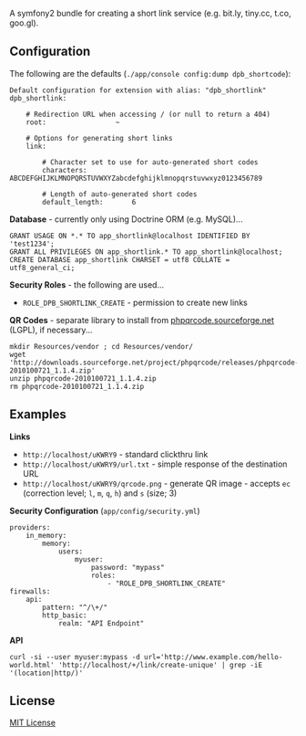 A symfony2 bundle for creating a short link service (e.g. bit.ly, tiny.cc, t.co, goo.gl).


Configuration
-------------

The following are the defaults (`./app/console config:dump dpb_shortcode`):

    Default configuration for extension with alias: "dpb_shortlink"
    dpb_shortlink:
    
        # Redirection URL when accessing / (or null to return a 404)
        root:                 ~
    
        # Options for generating short links
        link:
    
            # Character set to use for auto-generated short codes
            characters:           ABCDEFGHIJKLMNOPQRSTUVWXYZabcdefghijklmnopqrstuvwxyz0123456789
    
            # Length of auto-generated short codes
            default_length:       6


**Database** - currently only using Doctrine ORM (e.g. MySQL)...

    GRANT USAGE ON *.* TO app_shortlink@localhost IDENTIFIED BY 'test1234';
    GRANT ALL PRIVILEGES ON app_shortlink.* TO app_shortlink@localhost;
    CREATE DATABASE app_shortlink CHARSET = utf8 COLLATE = utf8_general_ci;


**Security Roles** - the following are used...

 * `ROLE_DPB_SHORTLINK_CREATE` - permission to create new links

**QR Codes** - separate library to install from [phpqrcode.sourceforge.net](http://phpqrcode.sourceforge.net/) (LGPL),
if necessary...

    mkdir Resources/vendor ; cd Resources/vendor/
    wget 'http://downloads.sourceforge.net/project/phpqrcode/releases/phpqrcode-2010100721_1.1.4.zip'
    unzip phpqrcode-2010100721_1.1.4.zip
    rm phpqrcode-2010100721_1.1.4.zip


Examples
--------

**Links**

 * `http://localhost/uKWRY9` - standard clickthru link
 * `http://localhost/uKWRY9/url.txt` - simple response of the destination URL
 * `http://localhost/uKWRY9/qrcode.png` - generate QR image - accepts `ec` (correction level; `l`, `m`, `q`, `h`) and `s` (size; 3)

**Security Configuration** (`app/config/security.yml`)

    providers:
        in_memory:
            memory:
                users:
                    myuser:
                        password: "mypass"
                        roles:
                            - "ROLE_DPB_SHORTLINK_CREATE"
    firewalls:
        api:
            pattern: "^/\+/"
            http_basic:
                realm: "API Endpoint"


**API**

    curl -si --user myuser:mypass -d url='http://www.example.com/hello-world.html' 'http://localhost/+/link/create-unique' | grep -iE '(location|http/)'


License
-------

[MIT License](./LICENSE)

